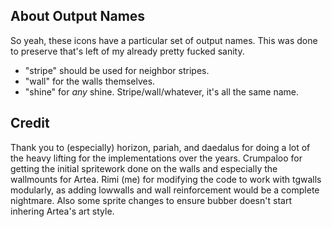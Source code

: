 ## About Output Names

So yeah, these icons have a particular set of output names.
This was done to preserve that's left of my already pretty fucked sanity.

- "stripe" should be used for neighbor stripes.
- "wall" for the walls themselves.
- "shine" for *any* shine. Stripe/wall/whatever, it's all the same name.

## Credit

Thank you to (especially) horizon, pariah, and daedalus for doing a lot of the heavy lifting for the implementations over the years.
Crumpaloo for getting the initial spritework done on the walls and especially the wallmounts for Artea.
Rimi (me) for modifying the code to work with tgwalls modularly, as adding lowwalls and wall reinforcement would be a complete nightmare. Also some sprite changes to ensure bubber doesn't start inhering Artea's art style.
